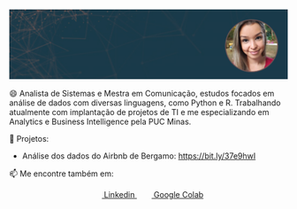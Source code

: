 ### 

<img src="https://raw.githubusercontent.com/camposraiza/camposraiza/master/cover.png" alt="Raiza Campos">


😄 Analista de Sistemas e Mestra em Comunicação, estudos focados em análise de dados com diversas linguagens, como Python e R. 
Trabalhando atualmente com implantação de projetos de TI e me especializando em Analytics e Business Intelligence pela PUC Minas. 

🌱 Projetos:
- Análise dos dados do Airbnb de Bergamo: https://bit.ly/37e9hwI

📫 Me encontre também em:
 <p align="center">
  <a href = "https://www.linkedin.com/in/raiza-campos-66411352/"><img src = "https://image.flaticon.com/icons/svg/174/174857.svg" height= 15px width = 15px> Linkedin </a>&nbsp;&nbsp;
  <a href = "https://drive.google.com/drive/folders/1dv-QVXSJ-b-rrMGtiiyh9eVhpHfMgkiz?usp=sharing"><img src="https://raw.githubusercontent.com/camposraiza/camposraiza/master/colab_favicon.ico" height= 15px width = 15px> Google Colab </a>
  </p>

<!--
**camposraiza/camposraiza** is a ✨ _special_ ✨ repository because its `README.md` (this file) appears on your GitHub profile.

Here are some ideas to get you started:

- 🔭 I’m currently working on ...
- 🌱 I’m currently learning ...
- 👯 I’m looking to collaborate on ...
- 🤔 I’m looking for help with ...
- 💬 Ask me about ...
- 📫 How to reach me: ...
- 😄 Pronouns: ...
- ⚡ Fun fact: ...
-->
